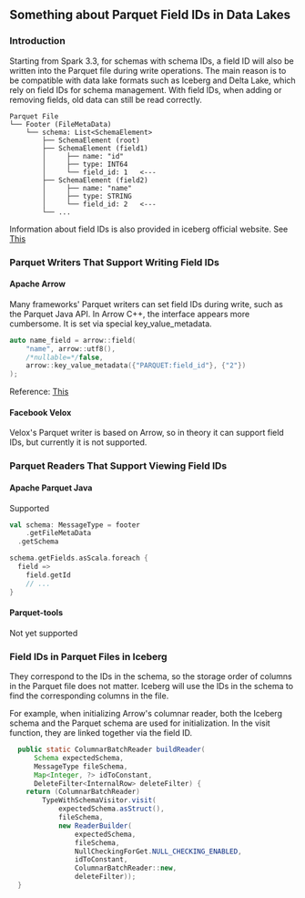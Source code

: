## Something about Parquet Field IDs in Data Lakes

### Introduction

Starting from Spark 3.3, for schemas with schema IDs, a field ID will also be written into the Parquet file during write operations. The main reason is to be compatible with data lake formats such as Iceberg and Delta Lake, which rely on field IDs for schema management. With field IDs, when adding or removing fields, old data can still be read correctly.

```
Parquet File
└── Footer (FileMetaData)
    └── schema: List<SchemaElement>
        ├── SchemaElement (root)
        ├── SchemaElement (field1)
        │     ├── name: "id"
        │     ├── type: INT64
        │     └── field_id: 1   <---
        ├── SchemaElement (field2)
        │     ├── name: "name"
        │     ├── type: STRING
        │     └── field_id: 2   <---
        └── ...
```

Information about field IDs is also provided in iceberg official website. See [This](https://iceberg.apache.org/spec/#schemas)

### Parquet Writers That Support Writing Field IDs

#### Apache Arrow
Many frameworks' Parquet writers can set field IDs during write, such as the Parquet Java API. In Arrow C++, the interface appears more cumbersome. It is set via special key_value_metadata.

```cpp
auto name_field = arrow::field(
    "name", arrow::utf8(),
    /*nullable=*/false,
    arrow::key_value_metadata({"PARQUET:field_id"}, {"2"})
);
```

Reference: [This](https://github.com/apache/arrow/blob/release-15.0.0-rc1/cpp/src/parquet/arrow/writer.h#L51)

#### Facebook Velox

Velox's Parquet writer is based on Arrow, so in theory it can support field IDs, but currently it is not supported.

### Parquet Readers That Support Viewing Field IDs

#### Apache Parquet Java

Supported

```scala
val schema: MessageType = footer
	.getFileMetaData
  .getSchema

schema.getFields.asScala.foreach {
  field =>
  	field.getId
  	// ...
}
```

#### Parquet-tools
Not yet supported

### Field IDs in Parquet Files in Iceberg

They correspond to the IDs in the schema, so the storage order of columns in the Parquet file does not matter. Iceberg will use the IDs in the schema to find the corresponding columns in the file.

For example, when initializing Arrow's columnar reader, both the Iceberg schema and the Parquet schema are used for initialization. In the visit function, they are linked together via the field ID.

```java
  public static ColumnarBatchReader buildReader(
      Schema expectedSchema,
      MessageType fileSchema,
      Map<Integer, ?> idToConstant,
      DeleteFilter<InternalRow> deleteFilter) {
    return (ColumnarBatchReader)
        TypeWithSchemaVisitor.visit(
            expectedSchema.asStruct(),
            fileSchema,
            new ReaderBuilder(
                expectedSchema,
                fileSchema,
                NullCheckingForGet.NULL_CHECKING_ENABLED,
                idToConstant,
                ColumnarBatchReader::new,
                deleteFilter));
  }
```

